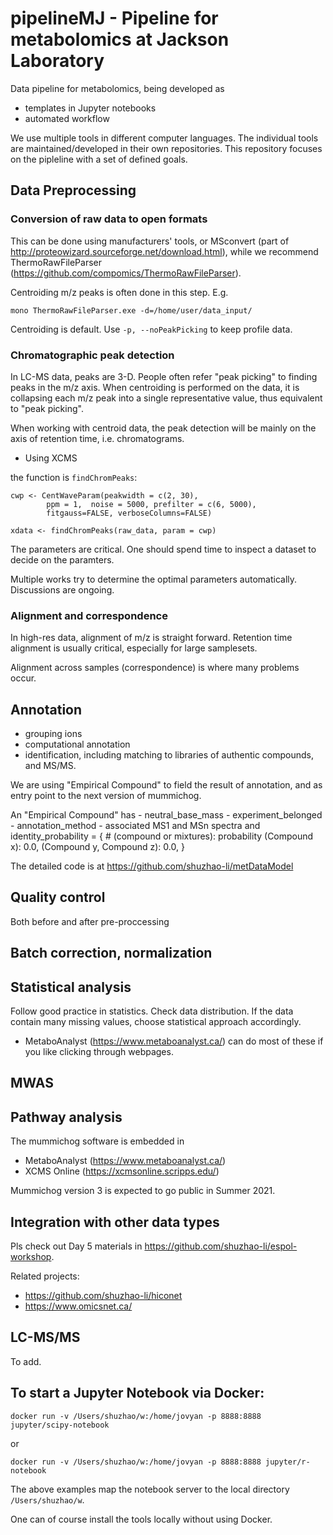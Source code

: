 # pipelineMJ - Pipeline for metabolomics at Jackson Laboratory

Data pipeline for metabolomics, being developed as
- templates in Jupyter notebooks
- automated workflow 

We use multiple tools in different computer languages. 
The individual tools are maintained/developed in their own repositories.
This repository focuses on the pipleline with a set of defined goals.

## Data Preprocessing

### Conversion of raw data to open formats

This can be done using manufacturers' tools, or MSconvert (part of http://proteowizard.sourceforge.net/download.html), while we recommend ThermoRawFileParser (https://github.com/compomics/ThermoRawFileParser).

Centroiding m/z peaks is often done in this step. E.g.

    mono ThermoRawFileParser.exe -d=/home/user/data_input/

Centroiding is default. Use `-p, --noPeakPicking` to keep profile data.


### Chromatographic peak detection 

In LC-MS data, peaks are 3-D. People often refer "peak picking" to finding peaks in the m/z axis. When centroiding is performed on the data, it is collapsing each m/z peak into a single representative value, thus equivalent to "peak picking". 

When working with centroid data, the peak detection will be mainly on the axis of retention time, i.e. chromatograms.

- Using XCMS

the function is `findChromPeaks`:

    cwp <- CentWaveParam(peakwidth = c(2, 30), 
            ppm = 1,  noise = 5000, prefilter = c(6, 5000), 
            fitgauss=FALSE, verboseColumns=FALSE)

    xdata <- findChromPeaks(raw_data, param = cwp)

The parameters are critical. One should spend time to inspect a dataset to decide on the paramters.

Multiple works try to determine the optimal parameters automatically.
Discussions are ongoing.


### Alignment and correspondence

In high-res data, alignment of m/z is straight forward. 
Retention time alignment is usually critical, especially for large samplesets.

Alignment across samples (correspondence) is where many problems occur.



## Annotation 

- grouping ions
- computational annotation
- identification, including matching to libraries of authentic compounds, and MS/MS.

We are using "Empirical Compound" to field the result of annotation, and as entry point to the next version of mummichog.

An "Empirical Compound" has
    - neutral_base_mass
    - experiment_belonged
    - annotation_method
    - associated MS1 and MSn spectra
and 
    identity_probability = {
                  # (compound or mixtures): probability
                  (Compound x): 0.0,
                  (Compound y, Compound z): 0.0,
          }

The detailed code is at
https://github.com/shuzhao-li/metDataModel


## Quality control

Both before and after pre-proccessing


## Batch correction, normalization


## Statistical analysis

Follow good practice in statistics.
Check data distribution.
If the data contain many missing values, choose statistical approach accordingly.

- MetaboAnalyst (https://www.metaboanalyst.ca/) can do most of these if you like clicking through webpages.

## MWAS

## Pathway analysis

The mummichog software is embedded in
- MetaboAnalyst (https://www.metaboanalyst.ca/)
- XCMS Online (https://xcmsonline.scripps.edu/)

Mummichog version 3 is expected to go public in Summer 2021.


## Integration with other data types

Pls check out Day 5 materials in https://github.com/shuzhao-li/espol-workshop.

Related projects:
- https://github.com/shuzhao-li/hiconet
- https://www.omicsnet.ca/


## LC-MS/MS

To add.




## To start a Jupyter Notebook via Docker:

`docker run -v /Users/shuzhao/w:/home/jovyan -p 8888:8888 jupyter/scipy-notebook`

or 

`docker run -v /Users/shuzhao/w:/home/jovyan -p 8888:8888 jupyter/r-notebook`

The above examples map the notebook server to the local directory `/Users/shuzhao/w`.

One can of course install the tools locally without using Docker.